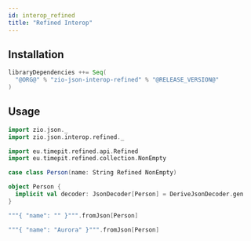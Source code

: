 ```yaml
---
id: interop_refined
title: "Refined Interop"
---
```


## Installation

```scala
libraryDependencies ++= Seq(
  "@ORG@" % "zio-json-interop-refined" % "@RELEASE_VERSION@"
)
```

## Usage

```scala mdoc
import zio.json._
import zio.json.interop.refined._

import eu.timepit.refined.api.Refined
import eu.timepit.refined.collection.NonEmpty

case class Person(name: String Refined NonEmpty)

object Person {
  implicit val decoder: JsonDecoder[Person] = DeriveJsonDecoder.gen
}
```

```scala mdoc
"""{ "name": "" }""".fromJson[Person]
```

```scala mdoc
"""{ "name": "Aurora" }""".fromJson[Person]
```
